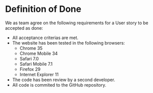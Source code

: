 # Definition of Done

We as team agree on the following requirements for a User story to be accepted as done:

- All acceptance criterias are met.
- The website has been tested in the following browsers:
  - Chrome 35
  - Chrome Mobile 34
  - Safari 7.0
  - Safari Mobile 7.1
  - Firefox 29
  - Internet Explorer 11
- The code has been review by a second developer.
- All code is commited to the GitHub repository.
